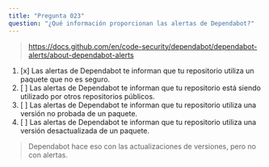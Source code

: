 ```yaml
---
title: "Pregunta 023"
question: "¿Qué información proporcionan las alertas de Dependabot?"
---
```



> https://docs.github.com/en/code-security/dependabot/dependabot-alerts/about-dependabot-alerts
1. [x] Las alertas de Dependabot te informan que tu repositorio utiliza un paquete que no es seguro.
1. [ ] Las alertas de Dependabot te informan que tu repositorio está siendo utilizado por otros repositorios públicos.
1. [ ] Las alertas de Dependabot te informan que tu repositorio utiliza una versión no probada de un paquete.
1. [ ] Las alertas de Dependabot te informan que tu repositorio utiliza una versión desactualizada de un paquete.
> Dependabot hace eso con las actualizaciones de versiones, pero no con alertas.
